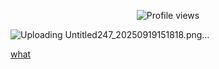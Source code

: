 <p align="center">
  <img src="https://komarev.com/ghpvc/?username=Iimbus&label=ARCANA&color=F3EECD&style=flat" alt="Profile views"/>
</p>

![Uploading Untitled247_20250919151818.png…]()

[what](https://docs.google.com/document/d/1FufzyW8OAQeWEjzJEuRBnlB9mAhXNfd1S8X5p0WMMqg/edit?tab=t.0)
